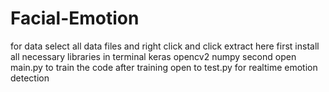 # Facial-Emotion
for data
 select all data files and right click and click extract here
first install all necessary libraries in terminal
 keras
 opencv2
 numpy
second open main.py to train the code
after training open to test.py for realtime emotion detection

